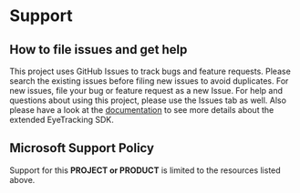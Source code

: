 # Support

## How to file issues and get help  

This project uses GitHub Issues to track bugs and feature requests. Please search the existing 
issues before filing new issues to avoid duplicates.  For new issues, file your bug or 
feature request as a new Issue. For help and questions about using this project, please use the Issues tab as well. Also please have a look at the [documentation](https://learn.microsoft.com/en-us/windows/mixed-reality/develop/unity/extended-eye-tracking-unity) to see more details about the extended EyeTracking SDK.

## Microsoft Support Policy  

Support for this **PROJECT or PRODUCT** is limited to the resources listed above.
